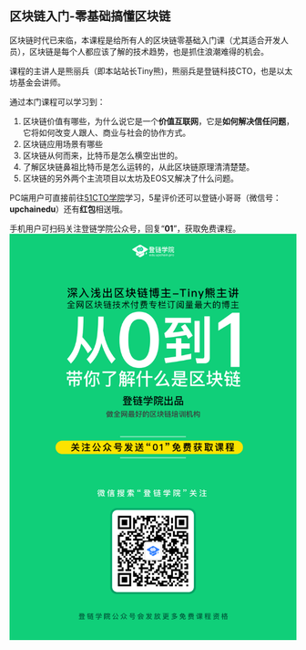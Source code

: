 ## 区块链入门-零基础搞懂区块链


区块链时代已来临，本课程是给所有人的区块链零基础入门课（尤其适合开发人员），区块链是每个人都应该了解的技术趋势，也是抓住浪潮难得的机会。

课程的主讲人是熊丽兵（即本站站长Tiny熊)，熊丽兵是登链科技CTO，也是以太坊基金会讲师。

通过本门课程可以学习到：
1. 区块链价值有哪些，为什么说它是一个**价值互联网**，它是**如何解决信任问题**，它将如何改变人跟人、商业与社会的协作方式。
2. 区块链应用场景有哪些
3. 区块链从何而来，比特币是怎么横空出世的。
4. 了解区块链鼻祖比特币是怎么运转的，从此区块链原理清清楚楚。
5. 区块链的另外两个主流项目以太坊及EOS又解决了什么问题。

PC端用户可直接前往[51CTO学院](http://edu.51cto.com/course/14291.html)学习，5星评价还可以登链小哥哥（微信号： **upchainedu**）还有**红包**相送哦。


手机用户可扫码关注登链学院公众号，回复“**01**”，获取免费课程。
![](../images/01.png)





